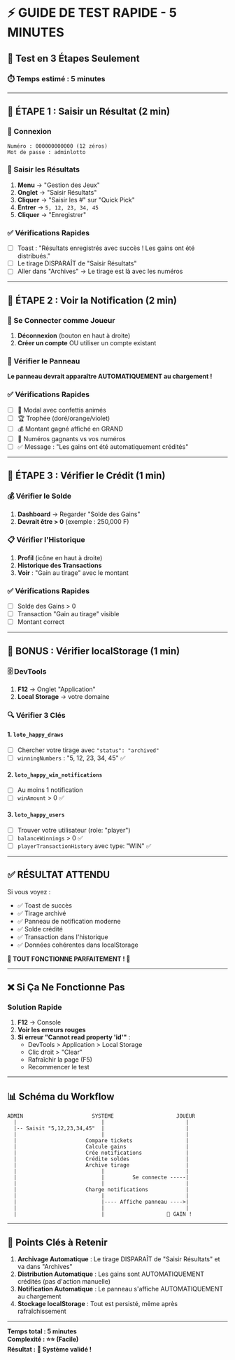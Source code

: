 # ⚡ GUIDE DE TEST RAPIDE - 5 MINUTES

## 🎯 Test en 3 Étapes Seulement

### ⏱️ Temps estimé : 5 minutes

---

## 📍 ÉTAPE 1 : Saisir un Résultat (2 min)

### 🔐 Connexion
```
Numéro : 000000000000 (12 zéros)
Mot de passe : adminlotto
```

### 🎲 Saisir les Résultats
1. **Menu** → "Gestion des Jeux"
2. **Onglet** → "Saisir Résultats"
3. **Cliquer** → "Saisir les #" sur "Quick Pick"
4. **Entrer** → `5, 12, 23, 34, 45`
5. **Cliquer** → "Enregistrer"

### ✅ Vérifications Rapides
- [ ] Toast : "Résultats enregistrés avec succès ! Les gains ont été distribués."
- [ ] Le tirage DISPARAÎT de "Saisir Résultats"
- [ ] Aller dans "Archives" → Le tirage est là avec les numéros

---

## 📍 ÉTAPE 2 : Voir la Notification (2 min)

### 🚪 Se Connecter comme Joueur
1. **Déconnexion** (bouton en haut à droite)
2. **Créer un compte** OU utiliser un compte existant

### 🎊 Vérifier le Panneau
**Le panneau devrait apparaître AUTOMATIQUEMENT au chargement !**

### ✅ Vérifications Rapides
- [ ] 🎊 Modal avec confettis animés
- [ ] 🏆 Trophée (doré/orange/violet)
- [ ] 💰 Montant gagné affiché en GRAND
- [ ] 🎯 Numéros gagnants vs vos numéros
- [ ] ✅ Message : "Les gains ont été automatiquement crédités"

---

## 📍 ÉTAPE 3 : Vérifier le Crédit (1 min)

### 💰 Vérifier le Solde
1. **Dashboard** → Regarder "Solde des Gains"
2. **Devrait être > 0** (exemple : 250,000 F)

### 📋 Vérifier l'Historique
1. **Profil** (icône en haut à droite)
2. **Historique des Transactions**
3. **Voir** : "Gain au tirage" avec le montant

### ✅ Vérifications Rapides
- [ ] Solde des Gains > 0
- [ ] Transaction "Gain au tirage" visible
- [ ] Montant correct

---

## 🔬 BONUS : Vérifier localStorage (1 min)

### 🗄️ DevTools
1. **F12** → Onglet "Application"
2. **Local Storage** → votre domaine

### 🔍 Vérifier 3 Clés

#### 1. `loto_happy_draws`
- [ ] Chercher votre tirage avec `"status": "archived"`
- [ ] `winningNumbers` : "5, 12, 23, 34, 45" ✅

#### 2. `loto_happy_win_notifications`
- [ ] Au moins 1 notification
- [ ] `winAmount` > 0 ✅

#### 3. `loto_happy_users`
- [ ] Trouver votre utilisateur (role: "player")
- [ ] `balanceWinnings` > 0 ✅
- [ ] `playerTransactionHistory` avec type: "WIN" ✅

---

## ✅ RÉSULTAT ATTENDU

Si vous voyez :
- ✅ Toast de succès
- ✅ Tirage archivé
- ✅ Panneau de notification moderne
- ✅ Solde crédité
- ✅ Transaction dans l'historique
- ✅ Données cohérentes dans localStorage

**🎉 TOUT FONCTIONNE PARFAITEMENT ! 🎉**

---

## ❌ Si Ça Ne Fonctionne Pas

### Solution Rapide
1. **F12** → Console
2. **Voir les erreurs rouges**
3. **Si erreur "Cannot read property 'id'"** :
   - DevTools > Application > Local Storage
   - Clic droit > "Clear"
   - Rafraîchir la page (F5)
   - Recommencer le test

---

## 📊 Schéma du Workflow

```
ADMIN                      SYSTÈME                    JOUEUR
  |                           |                          |
  |-- Saisit "5,12,23,34,45"  |                          |
  |                           |                          |
  |                      Compare tickets                 |
  |                      Calcule gains                   |
  |                      Crée notifications              |
  |                      Crédite soldes                  |
  |                      Archive tirage                  |
  |                           |                          |
  |                           |         Se connecte -----|
  |                           |                          |
  |                      Charge notifications            |
  |                           |                          |
  |                           |---- Affiche panneau ---->|
  |                           |                          |
  |                           |                    🎊 GAIN !
```

---

## 🎯 Points Clés à Retenir

1. **Archivage Automatique** : Le tirage DISPARAÎT de "Saisir Résultats" et va dans "Archives"
2. **Distribution Automatique** : Les gains sont AUTOMATIQUEMENT crédités (pas d'action manuelle)
3. **Notification Automatique** : Le panneau s'affiche AUTOMATIQUEMENT au chargement
4. **Stockage localStorage** : Tout est persisté, même après rafraîchissement

---

**Temps total : 5 minutes**  
**Complexité : ⭐⭐ (Facile)**  
**Résultat : 🎉 Système validé !**
